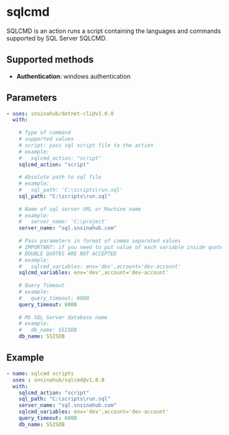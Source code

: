 # sqlcmd

SQLCMD is an action runs a script containing the languages and commands supported by SQL Server SQLCMD.

## Supported methods
- **Authentication**: windows authentication

## Parameters
```YAML
- uses: snsinahub/dotnet-cli@v1.0.0
  with:   
    
    # Type of command
    # supported values
    # script: pass sql script file to the action
    # example:
    #   sqlcmd_action: "script"
    sqlcmd_action: "script"
    
    # Absolute path to sql file
    # example:
    #   sql_path: 'C:\scripts\run.sql'
    sql_path: "C:\scripts\run.sql" 
    
    # Name of sql server URL or Machine name
    # example:
    #   server_name: 'C:\project'
    server_name: "sql.snsinahub.com"
    
    # Pass parameters in format of comma separated values
    # IMPORTANT: if you need to put value of each variable inside quotes USE SINGLE QUOTES ONLY 
    # DOUBLE QUOTES ARE NOT ACCEPTED
    # example:
    #   sqlcmd_variables: env='dev',account='dev-account'
    sqlcmd_variables: env='dev',account='dev-account'
    
    # Query Timeout
    # example:
    #   query_timeout: 6000
    query_timeout: 6000
    
    # MS SQL Server database name
    # example:
    #   db_name: SSISDB
    db_name: SSISDB
```

## Example
```YAML
- name: sqlcmd scripts
  uses : snsinahub/sqlcmd@v1.0.0
  with:
    sqlcmd_action: "script"
    sql_path: "C:\scripts\run.sql" 
    server_name: "sql.snsinahub.com"
    sqlcmd_variables: env='dev',account='dev-account'
    query_timeout: 6000
    db_name: SSISDB
```